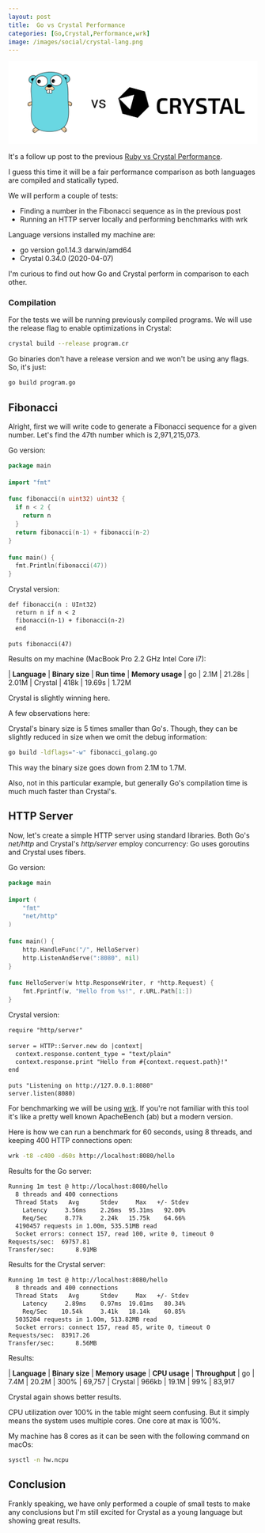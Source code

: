 ```yaml
---
layout: post
title:  Go vs Crystal Performance
categories: [Go,Crystal,Performance,wrk]
image: /images/social/crystal-lang.png
---
```


![Go vs Crystal](/images/go-vs-crystal.png)

It's a follow up post to the previous [Ruby vs Crystal Performance](/ruby-vs-crystal-performance/).

I guess this time it will be a fair performance comparison as both languages are compiled and statically typed.


We will perform a couple of tests:
* Finding a number in the Fibonacci sequence as in the previous post
* Running an HTTP server locally and performing benchmarks with wrk

Language versions installed my machine are:
* go version go1.14.3 darwin/amd64
* Crystal 0.34.0 (2020-04-07)
 
I'm curious to find out how Go and Crystal perform in comparison to each other.

<!-- more -->

### Compilation

For the tests we will be running previously compiled programs. We will use the release flag to enable optimizations in Crystal:
```bash
crystal build --release program.cr
```

Go binaries don't have a release version and we won't be using any flags. So, it's just:
```bash
go build program.go
```

## Fibonacci

Alright, first we will write code to generate a Fibonacci sequence for a given number. Let's find the 47th number which is 2,971,215,073.

Go version:

```go
package main

import "fmt"

func fibonacci(n uint32) uint32 {
  if n < 2 {
    return n
  }
  return fibonacci(n-1) + fibonacci(n-2)
}

func main() {
  fmt.Println(fibonacci(47))
}
```

Crystal version:

```crystal
def fibonacci(n : UInt32)
  return n if n < 2
  fibonacci(n-1) + fibonacci(n-2)
  end

puts fibonacci(47)
```

Results on my machine (MacBook Pro 2.2 GHz Intel Core i7):

| **Language** | **Binary size** | **Run time** | **Memory usage**
| go      | 2.1M | 21.28s | 2.01M
| Crystal | 418k | 19.69s | 1.72M

Crystal is slightly winning here. 

A few observations here: 

Crystal's binary size is 5 times smaller than Go's. Though, they can be slightly reduced in size when we omit the debug information:
```bash
go build -ldflags="-w" fibonacci_golang.go
```
This way the binary size goes down from 2.1M to 1.7M.

Also, not in this particular example, but generally Go's compilation time is much much faster than Crystal's.

## HTTP Server

Now, let's create a simple HTTP server using standard libraries. Both Go's _net/http_ and Crystal's _http/server_ employ concurrency: Go uses goroutins and Crystal uses fibers.

Go version:
```go
package main

import (
	"fmt"
	"net/http"
)

func main() {
	http.HandleFunc("/", HelloServer)
	http.ListenAndServe(":8080", nil)
}

func HelloServer(w http.ResponseWriter, r *http.Request) {
	fmt.Fprintf(w, "Hello from %s!", r.URL.Path[1:])
}
```

Crystal version:
```crystal
require "http/server"

server = HTTP::Server.new do |context|
  context.response.content_type = "text/plain"
  context.response.print "Hello from #{context.request.path}!"
end

puts "Listening on http://127.0.0.1:8080"
server.listen(8080)
```

For benchmarking we will be using [wrk](https://github.com/wg/wrk). If you're not familiar with this tool it's like a pretty well known ApacheBench (ab) but a modern version.

Here is how we can run a benchmark for 60 seconds, using 8 threads, and keeping 400 HTTP connections open:

```bash
wrk -t8 -c400 -d60s http://localhost:8080/hello
```

Results for the Go server:
```
Running 1m test @ http://localhost:8080/hello
  8 threads and 400 connections
  Thread Stats   Avg      Stdev     Max   +/- Stdev
    Latency     3.56ms    2.26ms  95.31ms   92.00%
    Req/Sec     8.77k     2.24k   15.75k    64.66%
  4190457 requests in 1.00m, 535.51MB read
  Socket errors: connect 157, read 100, write 0, timeout 0
Requests/sec:  69757.81
Transfer/sec:      8.91MB
```

Results for the Crystal server:
```
Running 1m test @ http://localhost:8080/hello
  8 threads and 400 connections
  Thread Stats   Avg      Stdev     Max   +/- Stdev
    Latency     2.89ms    0.97ms  19.01ms   80.34%
    Req/Sec    10.54k     3.41k   18.14k    60.85%
  5035284 requests in 1.00m, 513.82MB read
  Socket errors: connect 157, read 85, write 0, timeout 0
Requests/sec:  83917.26
Transfer/sec:      8.56MB
```

Results:

| **Language** | **Binary size** | **Memory usage** | **CPU usage** | **Throughput**
| go | 7.4M | 20.2M | 300% | 69,757
| Crystal | 966kb | 19.1M | 99% | 83,917

Crystal again shows better results.

CPU utilization over 100% in the table might seem confusing. But it simply means the system uses multiple cores. One core at max is 100%. 

My machine has 8 cores as it can be seen with the following command on macOs:
```bash
sysctl -n hw.ncpu
```

## Conclusion

Frankly speaking, we have only performed a couple of small tests to make any conclusions but I'm still excited for Crystal as a young language but showing great results. 


